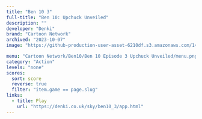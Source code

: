 ```yaml
---
title: "Ben 10 3"
full-title: "Ben 10: Upchuck Unveiled"
description: ""
developer: "Denki"
brand: "Cartoon Network"
archived: "2023-10-07"
image: "https://github-production-user-asset-6210df.s3.amazonaws.com/148789068/277457778-2ac7599d-0681-4fc3-ae65-4fd527f340a8.png"

menu: "Cartoon Network/Ben10/Ben 10 Episode 3 Upchuck Unveiled/menu.png"
category: "Action"
levels: "none"
scores:
  sort: score
  reverse: true
  filter: "item.game == page.slug"
links:
  - title: Play
    url: "https://denki.co.uk/sky/ben10_3/app.html"
---
```

